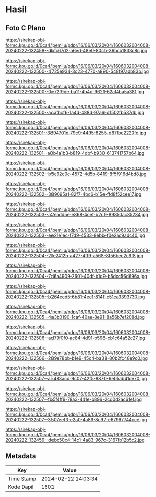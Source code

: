# Hasil

## Foto C Plano

https://sirekap-obj-formc.kpu.go.id/0ca4/pemilu/pdpr/16/06/03/20/04/1606032004008-20240222-132458--dbfc67d2-a6ed-48e0-80cb-36bcb1833c8c.jpg

https://sirekap-obj-formc.kpu.go.id/0ca4/pemilu/pdpr/16/06/03/20/04/1606032004008-20240222-132500--4725e934-3c23-4770-a890-548f97adb83b.jpg

https://sirekap-obj-formc.kpu.go.id/0ca4/pemilu/pdpr/16/06/03/20/04/1606032004008-20240222-132500--0e72f9de-ba11-4b4d-9621-62af4ba5a381.jpg

https://sirekap-obj-formc.kpu.go.id/0ca4/pemilu/pdpr/16/06/03/20/04/1606032004008-20240222-132500--acafbcf6-1a4d-488d-97a6-d1502fb537db.jpg

https://sirekap-obj-formc.kpu.go.id/0ca4/pemilu/pdpr/16/06/03/20/04/1606032004008-20240222-132501--3894701d-79c9-4495-8255-d67fbe2220fd.jpg

https://sirekap-obj-formc.kpu.go.id/0ca4/pemilu/pdpr/16/06/03/20/04/1606032004008-20240222-132501--a0b4a1b3-b819-4dbf-b930-613741757b64.jpg

https://sirekap-obj-formc.kpu.go.id/0ca4/pemilu/pdpr/16/06/03/20/04/1606032004008-20240222-132502--b5c92c0c-4572-4d5b-8419-8f5f916d4bd8.jpg

https://sirekap-obj-formc.kpu.go.id/0ca4/pemilu/pdpr/16/06/03/20/04/1606032004008-20240222-132502--389095a1-82f7-4bc6-b15e-ffd8f52cee17.jpg

https://sirekap-obj-formc.kpu.go.id/0ca4/pemilu/pdpr/16/06/03/20/04/1606032004008-20240222-132503--a2eadd5e-e868-4cef-b2c9-89850ac35234.jpg

https://sirekap-obj-formc.kpu.go.id/0ca4/pemilu/pdpr/16/06/03/20/04/1606032004008-20240222-132503--ee21e1ec-f7d9-4533-8ebb-f0e2ac9adc40.jpg

https://sirekap-obj-formc.kpu.go.id/0ca4/pemilu/pdpr/16/06/03/20/04/1606032004008-20240222-132504--2fe2412b-a427-4ff9-a568-8f56bec2c9f8.jpg

https://sirekap-obj-formc.kpu.go.id/0ca4/pemilu/pdpr/16/06/03/20/04/1606032004008-20240222-132504--7d6a4909-2601-40df-b1d9-b5dcc56d696a.jpg

https://sirekap-obj-formc.kpu.go.id/0ca4/pemilu/pdpr/16/06/03/20/04/1606032004008-20240222-132505--b264ccd5-6b81-4ec1-814f-c51ca3393730.jpg

https://sirekap-obj-formc.kpu.go.id/0ca4/pemilu/pdpr/16/06/03/20/04/1606032004008-20240222-132505--4a3b0190-1caf-40ae-8e91-8a56b7ef208d.jpg

https://sirekap-obj-formc.kpu.go.id/0ca4/pemilu/pdpr/16/06/03/20/04/1606032004008-20240222-132506--ad79f0f0-ac84-4d91-b596-cb1c64a52c27.jpg

https://sirekap-obj-formc.kpu.go.id/0ca4/pemilu/pdpr/16/06/03/20/04/1606032004008-20240222-132506--289e78bb-b1e9-45c4-ba38-80b2fc48e9c0.jpg

https://sirekap-obj-formc.kpu.go.id/0ca4/pemilu/pdpr/16/06/03/20/04/1606032004008-20240222-132507--a5483acd-9c07-42f5-8870-6e05ab41de70.jpg

https://sirekap-obj-formc.kpu.go.id/0ca4/pemilu/pdpr/16/06/03/20/04/1606032004008-20240222-132507--fb5f4ff9-78a3-441e-b896-2cd0d2ac61ef.jpg

https://sirekap-obj-formc.kpu.go.id/0ca4/pemilu/pdpr/16/06/03/20/04/1606032004008-20240222-132507--3507eef3-e2a0-4a89-8c97-e67967744cce.jpg

https://sirekap-obj-formc.kpu.go.id/0ca4/pemilu/pdpr/16/06/03/20/04/1606032004008-20240222-132459--debc50c4-14c1-4a83-967c-3167fb12b5c2.jpg


## Metadata

| Key        | Value               |
| ---------- | ------------------- |
| Time Stamp | 2024-02-22 14:03:34 |
| Kode Dapil | 1601                |



